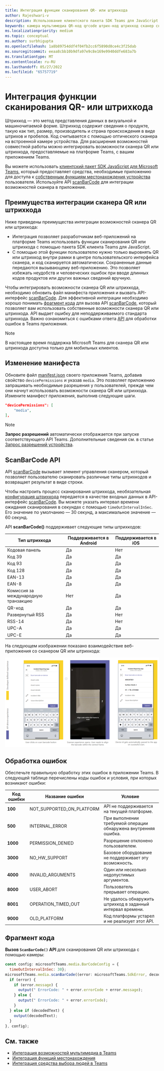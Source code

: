 ```yaml
---
title: Интеграция функции сканирования QR- или штрихкода
author: Rajeshwari-v
description: Использование клиентского пакета SDK Teams для JavaScript для использования возможностей сканера QR или штрихкода
keywords: камера мультимедиа QR-код qrcode штрих-код штрихкод сканер сканировать возможности встроенные устройство разрешения
ms.localizationpriority: medium
ms.topic: conceptual
ms.author: surbhigupta
ms.openlocfilehash: 1a8b89754ddf4f04fb2cc6f5890d8ce4c3f25dab
ms.sourcegitcommit: eeaa8cbb10b9dfa97e9c8e169e9940ddfe683a7b
ms.translationtype: MT
ms.contentlocale: ru-RU
ms.lasthandoff: 05/27/2022
ms.locfileid: "65757719"
---
```

# <a name="integrate-qr-or-barcode-scanner-capability"></a>Интеграция функции сканирования QR- или штрихкода

Штрихкод — это метод представления данных в визуальной и машиночитаемой форме. Штрихкод содержит сведения о продукте, такую как тип, размер, производитель и страна происхождения в виде штрихов и пробелов. Код считывается с помощью оптического сканера на встроенной камере устройства. Для расширения возможностей совместной работы можно интегрировать возможности сканера QR или штрихкода, предоставляемые на платформе Teams, с вашим приложением Teams.

Вы можете использовать [клиентский пакет SDK JavaScript для Microsoft Teams](/javascript/api/overview/msteams-client?view=msteams-client-js-latest&preserve-view=true), который предоставляет средства, необходимые приложению для доступа к [собственным функциям местонахождения устройства](native-device-permissions.md) пользователя. Используйте API [scanBarCode](/javascript/api/@microsoft/teams-js/microsoftteams.media?view=msteams-client-js-latest&preserve-view=true#scanBarCode__error__SdkError__decodedText__string_____void__BarCodeConfig_) для интеграции возможностей сканера в приложение.

## <a name="advantage-of-integrating-qr-or-barcode-scanner-capability"></a>Преимущества интеграции сканера QR или штрихкода

Ниже приведены преимущества интеграции возможностей сканера QR или штрихкода:

* Интеграция позволяет разработчикам веб-приложений на платформе Teams использовать функции сканирования QR или штрихкода с помощью пакета SDK клиента Teams для JavaScript.
* С помощью этой функции пользователю нужно только выровнять QR или штрихкод внутри рамки в центре пользовательского интерфейса сканера, и код сканируется автоматически. Сохраненные данные передаются вызывающему веб-приложению. Это позволяет избежать неудобств и человеческих ошибок при вводе длинных кодов продуктов или других важных сведений вручную.

Чтобы интегрировать возможности сканера QR или штрихкода, необходимо обновить файл манифеста приложения и вызвать API-интерфейс [scanBarCode](/javascript/api/@microsoft/teams-js/microsoftteams.media?view=msteams-client-js-latest&preserve-view=true#scanBarCode__error__SdkError__decodedText__string_____void__BarCodeConfig_). Для эффективной интеграции необходимо хорошо понимать [фрагмент кода](#code-snippet) для вызова API [scanBarCode](/javascript/api/@microsoft/teams-js/microsoftteams.media?view=msteams-client-js-latest&preserve-view=true#scanBarCode__error__SdkError__decodedText__string_____void__BarCodeConfig_), который позволяет вам использовать собственные возможности сканера QR или штрихкода. API выдает ошибку для неподдерживаемого стандарта штрихкода.
Важно ознакомиться с ошибками ответа [API](#error-handling) для обработки ошибок в Teams приложения.

> [!NOTE]
> В настоящее время поддержка Microsoft Teams для сканера QR или штрихкода доступна только для мобильных клиентов.

## <a name="update-manifest"></a>Изменение манифеста

Обновите файл [manifest.json](../../resources/schema/manifest-schema.md#devicepermissions) своего приложения Teams, добавив свойство `devicePermissions` и указав `media`. Это позволяет приложению запрашивать необходимые разрешения у пользователей, прежде чем они начнут использовать возможности сканера QR или штрихкода. Измените манифест приложения, выполнив следующие шаги.

``` json
"devicePermissions": [
    "media",
],
```

> [!NOTE]
> **Запрос разрешений** автоматически отображается при запуске соответствующего API Teams. Дополнительные сведения см. в статье [Запрос разрешений устройства](native-device-permissions.md).

## <a name="scanbarcode-api"></a>ScanBarCode API

API [scanBarCode](/javascript/api/@microsoft/teams-js/microsoftteams.media?view=msteams-client-js-latest&preserve-view=true#scanBarCode__error__SdkError__decodedText__string_____void__BarCodeConfig_) вызывает элемент управления сканером, который позволяет пользователю сканировать различные типы штрихкодов и возвращает результат в виде строки.

Чтобы настроить процесс сканирования штрихкода, необязательная [конфигурация штрихкода](/javascript/api/@microsoft/teams-js/microsoftteams.media.barcodeconfig?view=msteams-client-js-latest&preserve-view=true) передается в качестве входных данных в API-интерфейс [scanBarCode](/javascript/api/@microsoft/teams-js/microsoftteams.media?view=msteams-client-js-latest&preserve-view=true#scanBarCode__error__SdkError__decodedText__string_____void__BarCodeConfig_). Вы можете указать интервал времени ожидания сканирования в секундах с помощью `timeOutIntervalInSec`. Его значение по умолчанию — 30 секунд, а максимальное значение — 60 секунд.

API **scanBarCode()** поддерживает следующие типы штрихкодов:

| Тип штрихкода | Поддерживается в Android | Поддерживается в iOS |
| ---------- | ---------- | ------------ |
| Кодовая панель | Да | Нет |
| Код 39 | Да | Да |
| Код 93 | Да | Да |
| Код 128 | Да | Да |
| EAN-13 | Да | Да |
| EAN-8 | Да | Да |
| Комиссия за международную транзакцию | Нет | Да |
| QR-код | Да | Да |
| Развернутый RSS | Да | Нет |
| RSS-14 | Да | Нет |
| UPC-A | Да | Да |
| UPC-E | Да | Да |

На следующем изображении показано взаимодействие веб-приложения со сканером QR или штрихкода:

![взаимодействие веб-приложения со сканером QR или штрих-кода](../../assets/images/tabs/qr-barcode-scanner-capability.png)

## <a name="error-handling"></a>Обработка ошибок

Обеспечьте правильную обработку этих ошибок в приложении Teams. В следующей таблице перечислены коды ошибок и условия, при которых возникают ошибки:

|Код ошибки |  Название ошибки     | Условие|
| --------- | --------------- | -------- |
| **100** | NOT_SUPPORTED_ON_PLATFORM | API не поддерживается на текущей платформе.|
| **500** | INTERNAL_ERROR | При выполнении требуемой операции обнаружена внутренняя ошибка.|
| **1000** | PERMISSION_DENIED |Разрешение отклонено пользователем.|
| **3000** | NO_HW_SUPPORT | Базовое оборудование не поддерживает эту возможность.|
| **4000** | INVALID_ARGUMENTS | Один или несколько недопустимых аргументов.|
| **8000** | USER_ABORT |Пользователь прерывает операцию.|
| **8001** | OPERATION_TIMED_OUT | Не удалось обнаружить штрихкод в заданный интервал времени.|
| **9000** | OLD_PLATFORM | Код платформы устарел и не реализует этот API.|

## <a name="code-snippet"></a>Фрагмент кода

**Вызов `ScanBarCode()` API** для сканирования QR или штрихкода с помощью камеры:

```javascript
const config: microsoftTeams.media.BarCodeConfig = {
  timeOutIntervalInSec: 30};
microsoftTeams.media.scanBarCode((error: microsoftTeams.SdkError, decodedText: string) => {
  if (error) {
    if (error.message) {
      output(" ErrorCode: " + error.errorCode + error.message);
    } else {
      output(" ErrorCode: " + error.errorCode);
    }
  } else if (decodedText) {
    output(decodedText);
  }
}, config);
```

## <a name="see-also"></a>См. также

* [Интеграция возможностей мультимедиа в Teams](mobile-camera-image-permissions.md)
* [Интеграция функций местонахождения](location-capability.md)
* [Интеграция средства выбора людей в Teams](people-picker-capability.md)
